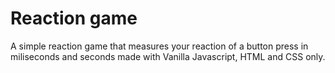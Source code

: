 # Reaction game

A simple reaction game that measures your reaction of a button press in miliseconds and seconds made with Vanilla Javascript, HTML and CSS only.
